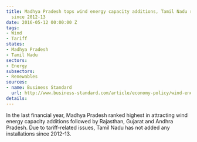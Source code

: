 ```yaml
---
title: Madhya Pradesh tops wind energy capacity additions, Tamil Nadu reports no addition
  since 2012-13
date: 2016-05-12 00:00:00 Z
tags:
- Wind
- Tariff
states:
- Madhya Pradesh
- Tamil Nadu
sectors:
- Energy
subsectors:
- Renewables
sources:
- name: Business Standard
  url: http://www.business-standard.com/article/economy-policy/wind-energy-picks-up-steam-116050501736_1.html
details: 
---
```


In the last financial year, Madhya Pradesh ranked highest in attracting wind energy capacity additions followed by Rajasthan, Gujarat and Andhra Pradesh. Due to tariff-related issues, Tamil Nadu has not added any installations since 2012-13.
